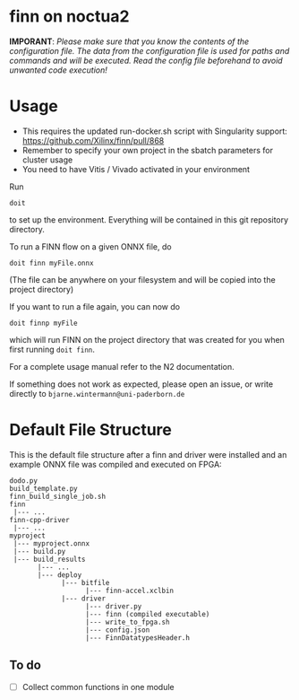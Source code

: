 # finn on noctua2
__IMPORANT__: _Please make sure that you know the contents of the configuration file. The data from the configuration file is used for paths and commands and will be executed. Read the config file beforehand to avoid unwanted code execution!_
# Usage
* This requires the updated run-docker.sh script with Singularity support: https://github.com/Xilinx/finn/pull/868
* Remember to specify your own project in the sbatch parameters for cluster usage
* You need to have Vitis / Vivado activated in your environment

Run 

```
doit
```

to set up the environment. Everything will be contained in this git repository directory.

To run a FINN flow on a given ONNX file, do

```
doit finn myFile.onnx
```

(The file can be anywhere on your filesystem and will be copied into the project directory)

If you want to run a file again, you can now do

```
doit finnp myFile
```

which will run FINN on the project directory that was created for you when first running `doit finn`.


For a complete usage manual refer to the N2 documentation.

If something does not work as expected, please open an issue, or write directly to `bjarne.wintermann@uni-paderborn.de`

# Default File Structure
This is the default file structure after a finn and driver were installed and an example ONNX file was compiled and executed on FPGA:
```
dodo.py
build_template.py
finn_build_single_job.sh
finn
 |--- ...
finn-cpp-driver
 |--- ...
myproject
 |--- myproject.onnx
 |--- build.py
 |--- build_results
       |--- ...
       |--- deploy
             |--- bitfile
                   |--- finn-accel.xclbin
             |--- driver
                   |--- driver.py
                   |--- finn (compiled executable)
                   |--- write_to_fpga.sh
                   |--- config.json
                   |--- FinnDatatypesHeader.h
```

## To do
- [ ] Collect common functions in one module